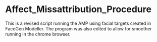 # Affect_Missattribution_Procedure
This is a revised script running the AMP using facial targets created in FaceGen Modeller.
The program was also edited to allow for smoother running in the chrome browser.

